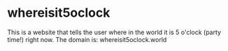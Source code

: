 
# whereisit5oclock

This is a website that tells the user where in the world it is 5 o'clock (party time!) right now. The domain is: whereisit5oclock.world
